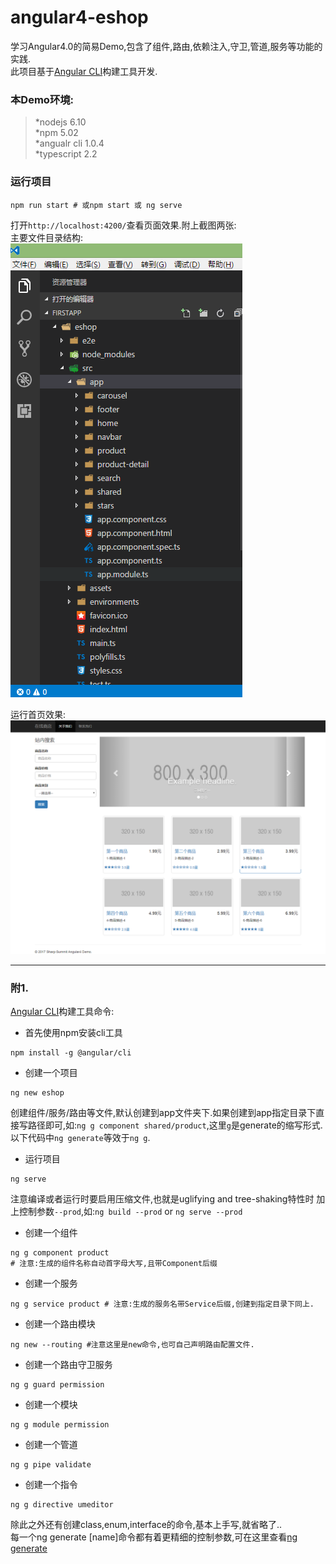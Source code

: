 # angular4-eshop
学习Angular4.0的简易Demo,包含了组件,路由,依赖注入,守卫,管道,服务等功能的实践.  
此项目基于[Angular CLI](https://github.com/angular/angular-cli)构建工具开发.  
###  本Demo环境:  
> *nodejs 6.10  
  *npm 5.02  
  *angualr cli 1.0.4  
  *typescript 2.2
### 运行项目  
```
npm run start # 或npm start 或 ng serve
```
打开`http://localhost:4200/`查看页面效果.附上截图两张:  
主要文件目录结构:  
![文件结构](./snapshot/fileshot.png)

运行首页效果:  
![运行效果](./snapshot/eshop.png)

---
### 附1.
[Angular CLI](https://github.com/angular/angular-cli/wiki)构建工具命令:  
- 首先使用npm安装cli工具  
```
npm install -g @angular/cli
```
- 创建一个项目
```
ng new eshop
```
创建组件/服务/路由等文件,默认创建到app文件夹下.如果创建到app指定目录下直接写路径即可,如:```ng g component shared/product```,这里```g```是generate的缩写形式.以下代码中```ng generate```等效于```ng g```.    
- 运行项目 
```
ng serve  
```
注意编译或者运行时要启用压缩文件,也就是uglifying and tree-shaking特性时
加上控制参数```--prod```,如:```ng build --prod``` or ```ng serve --prod```
- 创建一个组件
```
ng g component product  
# 注意:生成的组件名称自动首字母大写,且带Component后缀
```
- 创建一个服务 
```
ng g service product # 注意:生成的服务名带Service后缀,创建到指定目录下同上.
```
- 创建一个路由模块
```
ng new --routing #注意这里是new命令,也可自己声明路由配置文件.
```
- 创建一个路由守卫服务
```
ng g guard permission
```
- 创建一个模块
```
ng g module permission
```
- 创建一个管道
```
ng g pipe validate 
```
- 创建一个指令
```
ng g directive umeditor
```
除此之外还有创建class,enum,interface的命令,基本上手写,就省略了..  
每一个ng generate [name]命令都有着更精细的控制参数,可在这里查看[ng generate](https://github.com/angular/angular-cli/wiki/generate)

